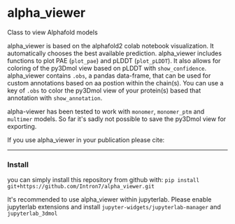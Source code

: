 # alpha_viewer
Class to view Alphafold models

alpha_viewer is based on the alphafold2 colab notebook visualization. It automatically chooses the best available prediction. alpha_viewer includes functions to plot PAE (`plot_pae`) and pLDDT (`plot_pLDDT`). It also allows for coloring of the py3Dmol view based on pLDDT with `show_confidence`. alpha_viewer contains `.obs`, a pandas data-frame, that can be used for custom annotations based on aa postion within the chain(s). You can use a key of `.obs` to color the py3Dmol view of your protein(s) based that annotation with `show_annotation`.

alpha-viewer has been tested to work with `monomer`, `monomer_ptm` and `multimer` models.
So far it's sadly not possible to save the py3Dmol view for exporting.

If you use alpha_viewer in your publication please cite: 


-------
### Install

you can simply install this repository from github with:
`pip install git+https://github.com/Intron7/alpha_viewer.git`


It's recommended to use alpha_viewer within jupyterlab. Please enable jupyterlab extensions and install `jupyter-widgets/jupyterlab-manager` and `jupyterlab_3dmol`
